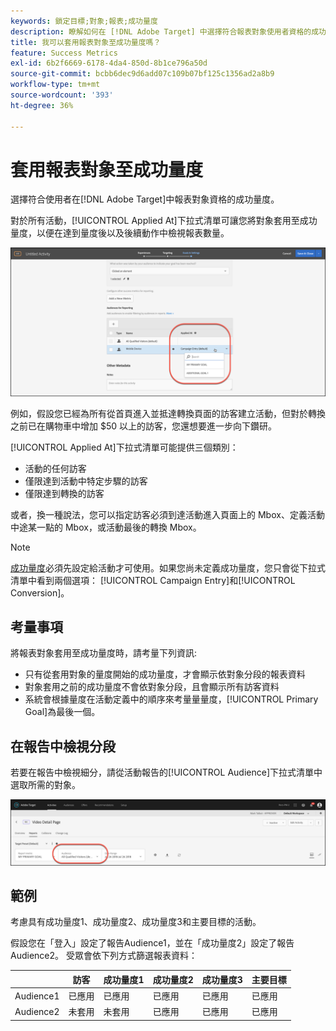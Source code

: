 ```yaml
---
keywords: 鎖定目標;對象;報表;成功量度
description: 瞭解如何在 [!DNL Adobe Target] 中選擇符合報表對象使用者資格的成功量度。
title: 我可以套用報表對象至成功量度嗎？
feature: Success Metrics
exl-id: 6b2f6669-6178-4da4-850d-8b1ce796a50d
source-git-commit: bcbb6dec9d6add07c109b07bf125c1356ad2a8b9
workflow-type: tm+mt
source-wordcount: '393'
ht-degree: 36%

---
```


# 套用報表對象至成功量度

選擇符合使用者在[!DNL Adobe Target]中報表對象資格的成功量度。

對於所有活動，[!UICONTROL Applied At]下拉式清單可讓您將對象套用至成功量度，以便在達到量度後以及後續動作中檢視報表數量。

![success_metric映像](assets/success_metric.png)

例如，假設您已經為所有從首頁進入並抵達轉換頁面的訪客建立活動，但對於轉換之前已在購物車中增加 $50 以上的訪客，您還想要進一步向下鑽研。

[!UICONTROL Applied At]下拉式清單可能提供三個類別：

* 活動的任何訪客
* 僅限達到活動中特定步驟的訪客
* 僅限達到轉換的訪客

或者，換一種說法，您可以指定訪客必須到達活動進入頁面上的 Mbox、定義活動中途某一點的 Mbox，或活動最後的轉換 Mbox。

>[!NOTE]
>
>[成功量度](/help/main/c-activities/r-success-metrics/success-metrics.md#reference_D011575C85DA48E989A244593D9B9924)必須先設定給活動才可使用。如果您尚未定義成功量度，您只會從下拉式清單中看到兩個選項： [!UICONTROL Campaign Entry]和[!UICONTROL Conversion]。


## 考量事項

將報表對象套用至成功量度時，請考量下列資訊:

* 只有從套用對象的量度開始的成功量度，才會顯示依對象分段的報表資料
* 對象套用之前的成功量度不會依對象分段，且會顯示所有訪客資料
* 系統會根據量度在活動定義中的順序來考量量量度，[!UICONTROL Primary Goal]為最後一個。

## 在報告中檢視分段

若要在報告中檢視細分，請從活動報告的[!UICONTROL Audience]下拉式清單中選取所需的對象。

![reporting_audience_dropdown影像](assets/reporting_audience_dropdown.png)

## 範例

考慮具有成功量度1、成功量度2、成功量度3和主要目標的活動。

假設您在「登入」設定了報告Audience1，並在「成功量度2」設定了報告Audience2。 受眾會依下列方式篩選報表資料：

|  | 訪客 | 成功量度1 | 成功量度2 | 成功量度3 | 主要目標 |
| --- | --- | --- | --- | --- | --- |
| Audience1 | 已應用 | 已應用 | 已應用 | 已應用 | 已應用 |
| Audience2 | 未套用 | 未套用 | 已應用 | 已應用 | 已應用 |
